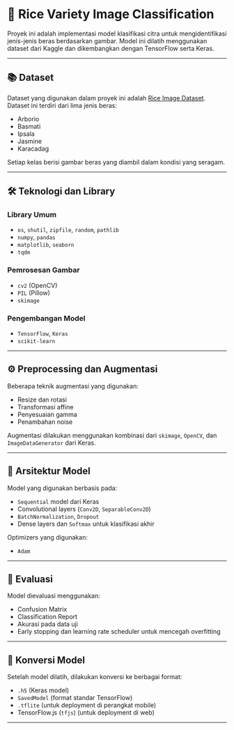 # 🌾 Rice Variety Image Classification

Proyek ini adalah implementasi model klasifikasi citra untuk mengidentifikasi jenis-jenis beras berdasarkan gambar. Model ini dilatih menggunakan dataset dari Kaggle dan dikembangkan dengan TensorFlow serta Keras.

---

## 📚 Dataset

Dataset yang digunakan dalam proyek ini adalah [Rice Image Dataset](https://www.kaggle.com/datasets/muratkokludataset/rice-image-dataset). Dataset ini terdiri dari lima jenis beras:

- Arborio
- Basmati
- Ipsala
- Jasmine
- Karacadag

Setiap kelas berisi gambar beras yang diambil dalam kondisi yang seragam.

---

## 🛠️ Teknologi dan Library

### Library Umum
- `os`, `shutil`, `zipfile`, `random`, `pathlib`
- `numpy`, `pandas`
- `matplotlib`, `seaborn`
- `tqdm`

### Pemrosesan Gambar
- `cv2` (OpenCV)
- `PIL` (Pillow)
- `skimage`

### Pengembangan Model
- `TensorFlow`, `Keras`
- `scikit-learn`

---

## ⚙️ Preprocessing dan Augmentasi

Beberapa teknik augmentasi yang digunakan:
- Resize dan rotasi
- Transformasi affine
- Penyesuaian gamma
- Penambahan noise

Augmentasi dilakukan menggunakan kombinasi dari `skimage`, `OpenCV`, dan `ImageDataGenerator` dari Keras.

---

## 🧠 Arsitektur Model

Model yang digunakan berbasis pada:
- `Sequential` model dari Keras
- Convolutional layers (`Conv2D`, `SeparableConv2D`)
- `BatchNormalization`, `Dropout`
- Dense layers dan `Softmax` untuk klasifikasi akhir

Optimizers yang digunakan:
- `Adam`

---

## 🧪 Evaluasi

Model dievaluasi menggunakan:
- Confusion Matrix
- Classification Report
- Akurasi pada data uji
- Early stopping dan learning rate scheduler untuk mencegah overfitting

---

## 🔄 Konversi Model

Setelah model dilatih, dilakukan konversi ke berbagai format:
- `.h5` (Keras model)
- `SavedModel` (format standar TensorFlow)
- `.tflite` (untuk deployment di perangkat mobile)
- TensorFlow.js (`tfjs`) (untuk deployment di web)

---
